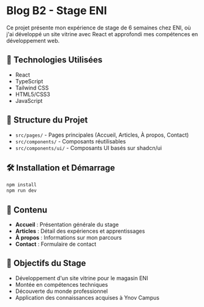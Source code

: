# Blog B2 - Stage ENI

Ce projet présente mon expérience de stage de 6 semaines chez ENI, où j'ai développé un site vitrine avec React et approfondi mes compétences en développement web.

## 🚀 Technologies Utilisées

- React
- TypeScript
- Tailwind CSS
- HTML5/CSS3
- JavaScript

## 📁 Structure du Projet

- `src/pages/` - Pages principales (Accueil, Articles, À propos, Contact)
- `src/components/` - Composants réutilisables
- `src/components/ui/` - Composants UI basés sur shadcn/ui

## 🛠️ Installation et Démarrage

```bash
npm install
npm run dev
```

## 📝 Contenu

- **Accueil** : Présentation générale du stage
- **Articles** : Détail des expériences et apprentissages
- **À propos** : Informations sur mon parcours
- **Contact** : Formulaire de contact

## 🎯 Objectifs du Stage

- Développement d'un site vitrine pour le magasin ENI
- Montée en compétences techniques
- Découverte du monde professionnel
- Application des connaissances acquises à Ynov Campus
